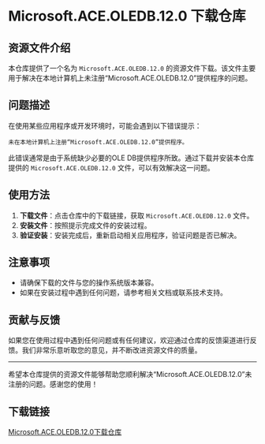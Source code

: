 # Microsoft.ACE.OLEDB.12.0 下载仓库

## 资源文件介绍

本仓库提供了一个名为 `Microsoft.ACE.OLEDB.12.0` 的资源文件下载。该文件主要用于解决在本地计算机上未注册“Microsoft.ACE.OLEDB.12.0”提供程序的问题。

## 问题描述

在使用某些应用程序或开发环境时，可能会遇到以下错误提示：

```
未在本地计算机上注册“Microsoft.ACE.OLEDB.12.0”提供程序。
```

此错误通常是由于系统缺少必要的OLE DB提供程序所致。通过下载并安装本仓库提供的 `Microsoft.ACE.OLEDB.12.0` 文件，可以有效解决这一问题。

## 使用方法

1. **下载文件**：点击仓库中的下载链接，获取 `Microsoft.ACE.OLEDB.12.0` 文件。
2. **安装文件**：按照提示完成文件的安装过程。
3. **验证安装**：安装完成后，重新启动相关应用程序，验证问题是否已解决。

## 注意事项

- 请确保下载的文件与您的操作系统版本兼容。
- 如果在安装过程中遇到任何问题，请参考相关文档或联系技术支持。

## 贡献与反馈

如果您在使用过程中遇到任何问题或有任何建议，欢迎通过仓库的反馈渠道进行反馈。我们非常乐意听取您的意见，并不断改进资源文件的质量。

---

希望本仓库提供的资源文件能够帮助您顺利解决“Microsoft.ACE.OLEDB.12.0”未注册的问题。感谢您的使用！

## 下载链接

[Microsoft.ACE.OLEDB.12.0下载仓库](https://pan.quark.cn/s/d9920c5b3958)